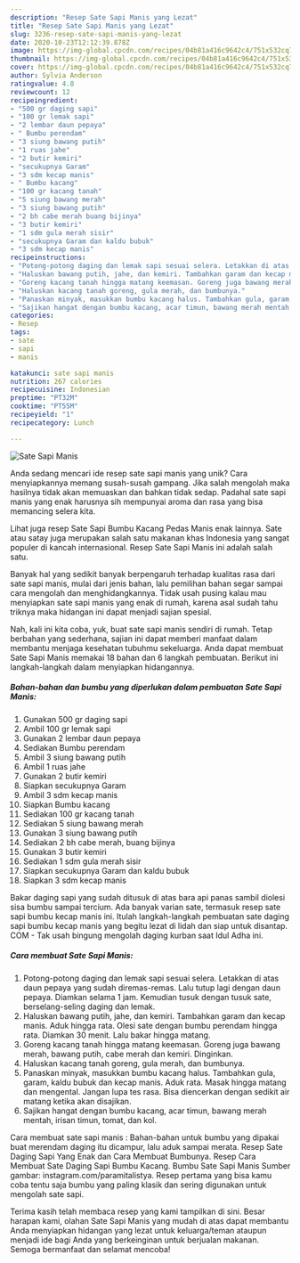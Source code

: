 ```yaml
---
description: "Resep Sate Sapi Manis yang Lezat"
title: "Resep Sate Sapi Manis yang Lezat"
slug: 3236-resep-sate-sapi-manis-yang-lezat
date: 2020-10-23T12:12:39.878Z
image: https://img-global.cpcdn.com/recipes/04b81a416c9642c4/751x532cq70/sate-sapi-manis-foto-resep-utama.jpg
thumbnail: https://img-global.cpcdn.com/recipes/04b81a416c9642c4/751x532cq70/sate-sapi-manis-foto-resep-utama.jpg
cover: https://img-global.cpcdn.com/recipes/04b81a416c9642c4/751x532cq70/sate-sapi-manis-foto-resep-utama.jpg
author: Sylvia Anderson
ratingvalue: 4.8
reviewcount: 12
recipeingredient:
- "500 gr daging sapi"
- "100 gr lemak sapi"
- "2 lembar daun pepaya"
- " Bumbu perendam"
- "3 siung bawang putih"
- "1 ruas jahe"
- "2 butir kemiri"
- "secukupnya Garam"
- "3 sdm kecap manis"
- " Bumbu kacang"
- "100 gr kacang tanah"
- "5 siung bawang merah"
- "3 siung bawang putih"
- "2 bh cabe merah buang bijinya"
- "3 butir kemiri"
- "1 sdm gula merah sisir"
- "secukupnya Garam dan kaldu bubuk"
- "3 sdm kecap manis"
recipeinstructions:
- "Potong-potong daging dan lemak sapi sesuai selera. Letakkan di atas daun pepaya yang sudah diremas-remas. Lalu tutup lagi dengan daun pepaya. Diamkan selama 1 jam. Kemudian tusuk dengan tusuk sate, berselang-seling daging dan lemak."
- "Haluskan bawang putih, jahe, dan kemiri. Tambahkan garam dan kecap manis. Aduk hingga rata. Olesi sate dengan bumbu perendam hingga rata. Diamkan 30 menit. Lalu bakar hingga matang."
- "Goreng kacang tanah hingga matang keemasan. Goreng juga bawang merah, bawang putih, cabe merah dan kemiri. Dinginkan."
- "Haluskan kacang tanah goreng, gula merah, dan bumbunya."
- "Panaskan minyak, masukkan bumbu kacang halus. Tambahkan gula, garam, kaldu bubuk dan kecap manis. Aduk rata. Masak hingga matang dan mengental. Jangan lupa tes rasa. Bisa diencerkan dengan sedikit air matang ketika akan disajikan."
- "Sajikan hangat dengan bumbu kacang, acar timun, bawang merah mentah, irisan timun, tomat, dan kol."
categories:
- Resep
tags:
- sate
- sapi
- manis

katakunci: sate sapi manis 
nutrition: 267 calories
recipecuisine: Indonesian
preptime: "PT32M"
cooktime: "PT55M"
recipeyield: "1"
recipecategory: Lunch

---
```



![Sate Sapi Manis](https://img-global.cpcdn.com/recipes/04b81a416c9642c4/751x532cq70/sate-sapi-manis-foto-resep-utama.jpg)

Anda sedang mencari ide resep sate sapi manis yang unik? Cara menyiapkannya memang susah-susah gampang. Jika salah mengolah maka hasilnya tidak akan memuaskan dan bahkan tidak sedap. Padahal sate sapi manis yang enak harusnya sih mempunyai aroma dan rasa yang bisa memancing selera kita.

Lihat juga resep Sate Sapi Bumbu Kacang Pedas Manis enak lainnya. Sate atau satay juga merupakan salah satu makanan khas Indonesia yang sangat populer di kancah internasional. Resep Sate Sapi Manis ini adalah salah satu.

Banyak hal yang sedikit banyak berpengaruh terhadap kualitas rasa dari sate sapi manis, mulai dari jenis bahan, lalu pemilihan bahan segar sampai cara mengolah dan menghidangkannya. Tidak usah pusing kalau mau menyiapkan sate sapi manis yang enak di rumah, karena asal sudah tahu triknya maka hidangan ini dapat menjadi sajian spesial.


Nah, kali ini kita coba, yuk, buat sate sapi manis sendiri di rumah. Tetap berbahan yang sederhana, sajian ini dapat memberi manfaat dalam membantu menjaga kesehatan tubuhmu sekeluarga. Anda dapat membuat Sate Sapi Manis memakai 18 bahan dan 6 langkah pembuatan. Berikut ini langkah-langkah dalam menyiapkan hidangannya.

<!--inarticleads1-->

##### Bahan-bahan dan bumbu yang diperlukan dalam pembuatan Sate Sapi Manis:

1. Gunakan 500 gr daging sapi
1. Ambil 100 gr lemak sapi
1. Gunakan 2 lembar daun pepaya
1. Sediakan  Bumbu perendam
1. Ambil 3 siung bawang putih
1. Ambil 1 ruas jahe
1. Gunakan 2 butir kemiri
1. Siapkan secukupnya Garam
1. Ambil 3 sdm kecap manis
1. Siapkan  Bumbu kacang
1. Sediakan 100 gr kacang tanah
1. Sediakan 5 siung bawang merah
1. Gunakan 3 siung bawang putih
1. Sediakan 2 bh cabe merah, buang bijinya
1. Gunakan 3 butir kemiri
1. Sediakan 1 sdm gula merah sisir
1. Siapkan secukupnya Garam dan kaldu bubuk
1. Siapkan 3 sdm kecap manis


Bakar daging sapi yang sudah ditusuk di atas bara api panas sambil diolesi sisa bumbu sampai tercium. Ada banyak varian sate, termasuk resep sate sapi bumbu kecap manis ini. Itulah langkah-langkah pembuatan sate daging sapi bumbu kecap manis yang begitu lezat di lidah dan siap untuk disantap. COM - Tak usah bingung mengolah daging kurban saat Idul Adha ini. 

<!--inarticleads2-->

##### Cara membuat Sate Sapi Manis:

1. Potong-potong daging dan lemak sapi sesuai selera. Letakkan di atas daun pepaya yang sudah diremas-remas. Lalu tutup lagi dengan daun pepaya. Diamkan selama 1 jam. Kemudian tusuk dengan tusuk sate, berselang-seling daging dan lemak.
1. Haluskan bawang putih, jahe, dan kemiri. Tambahkan garam dan kecap manis. Aduk hingga rata. Olesi sate dengan bumbu perendam hingga rata. Diamkan 30 menit. Lalu bakar hingga matang.
1. Goreng kacang tanah hingga matang keemasan. Goreng juga bawang merah, bawang putih, cabe merah dan kemiri. Dinginkan.
1. Haluskan kacang tanah goreng, gula merah, dan bumbunya.
1. Panaskan minyak, masukkan bumbu kacang halus. Tambahkan gula, garam, kaldu bubuk dan kecap manis. Aduk rata. Masak hingga matang dan mengental. Jangan lupa tes rasa. Bisa diencerkan dengan sedikit air matang ketika akan disajikan.
1. Sajikan hangat dengan bumbu kacang, acar timun, bawang merah mentah, irisan timun, tomat, dan kol.


Cara membuat sate sapi manis : Bahan-bahan untuk bumbu yang dipakai buat merendam daging itu dicampur, lalu aduk sampai merata. Resep Sate Daging Sapi Yang Enak dan Cara Membuat Bumbunya. Resep Cara Membuat Sate Daging Sapi Bumbu Kacang. Bumbu Sate Sapi Manis Sumber gambar: instagram.com/paramitalistya. Resep pertama yang bisa kamu coba tentu saja bumbu yang paling klasik dan sering digunakan untuk mengolah sate sapi. 

Terima kasih telah membaca resep yang kami tampilkan di sini. Besar harapan kami, olahan Sate Sapi Manis yang mudah di atas dapat membantu Anda menyiapkan hidangan yang lezat untuk keluarga/teman ataupun menjadi ide bagi Anda yang berkeinginan untuk berjualan makanan. Semoga bermanfaat dan selamat mencoba!
